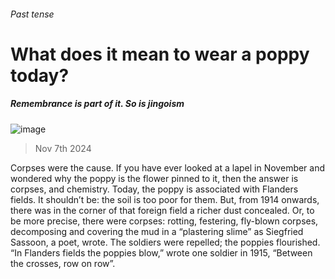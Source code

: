 ###### Past tense
# What does it mean to wear a poppy today? 
##### Remembrance is part of it. So is jingoism 
![image](images/20241109_BRP004.jpg) 
> Nov 7th 2024 
Corpses were the cause. If you have ever looked at a lapel in November and wondered why the poppy is the flower pinned to it, then the answer is corpses, and chemistry. Today, the poppy is associated with Flanders fields. It shouldn’t be: the soil is too poor for them. But, from 1914 onwards, there was in the corner of that foreign field a richer dust concealed. Or, to be more precise, there were corpses: rotting, festering, fly-blown corpses, decomposing and covering the mud in a “plastering slime” as Siegfried Sassoon, a poet, wrote. The soldiers were repelled; the poppies flourished. “In Flanders fields the poppies blow,” wrote one soldier in 1915, “Between the crosses, row on row”. 
